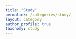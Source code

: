 ```yaml
---
title: "Study"
permalink: /categories/study/
layout: category
author_profile: true
taxonomy: study
---
```


